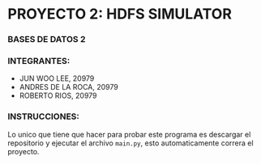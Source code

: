 # PROYECTO 2: HDFS SIMULATOR

### BASES DE DATOS 2

### INTEGRANTES:

- JUN WOO LEE, 20979
- ANDRES DE LA ROCA, 20979
- ROBERTO RIOS, 20979

### INSTRUCCIONES:

Lo unico que tiene que hacer para probar este programa es descargar el repositorio y ejecutar el archivo
`main.py`, esto automaticamente correra el proyecto.
